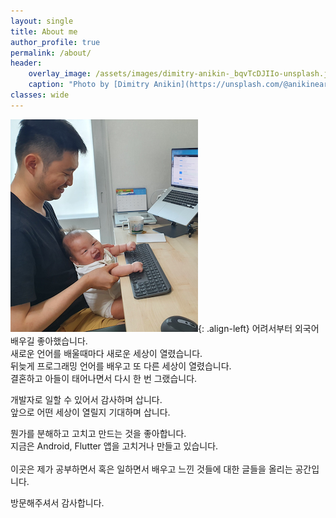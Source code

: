 ```yaml
---
layout: single
title: About me
author_profile: true
permalink: /about/
header:
    overlay_image: /assets/images/dimitry-anikin-_bqvTcDJIIo-unsplash.jpg
    caption: "Photo by [Dimitry Anikin](https://unsplash.com/@anikinearthwalker) on [Unsplash](https://unsplash.com)"
classes: wide
---
```


![image-left](/assets/images/profile_with_samuel.png){: .align-left}
어려서부터 외국어 배우길 좋아했습니다.<br/>
새로운 언어를 배울때마다 새로운 세상이 열렸습니다.<br/>
뒤늦게 프로그래밍 언어를 배우고 또 다른 세상이 열렸습니다.<br/>
결혼하고 아들이 태어나면서 다시 한 번 그랬습니다.<br/>

개발자로 일할 수 있어서 감사하며 삽니다.<br/>
앞으로 어떤 세상이 열릴지 기대하며 삽니다.<br/>

뭔가를 분해하고 고치고 만드는 것을 좋아합니다.<br/>
지금은 Android, Flutter 앱을 고치거나 만들고 있습니다. 
<br/><br/>
이곳은 제가 공부하면서 혹은 일하면서 배우고 느낀 것들에 대한 글들을 올리는 공간입니다.<br/>

방문해주셔서 감사합니다.